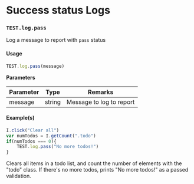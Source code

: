 # Success status Logs

### `TEST.log.pass` <a href="#testlogpass" id="testlogpass"></a>

Log a message to report with `pass` status

#### Usage <a href="#usage" id="usage"></a>

```javascript
TEST.log.pass(message)
```

**Parameters**

| Parameter | Type   | Remarks                  |
| --------- | ------ | ------------------------ |
| message   | string | Message to log to report |

#### Example(s) <a href="#examples" id="examples"></a>

```javascript
I.click("Clear all")
var numTodos = I.getCount(".todo")
if(numTodos === 0){
    TEST.log.pass("No more todos!")
}
```

Clears all items in a todo list, and count the number of elements with the "todo" class. If there's no more todos, prints "No more todos!" as a passed validation.
